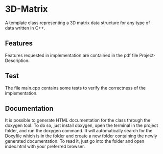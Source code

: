 # 3D-Matrix
A template class representing a 3D matrix data structure for any type of data written in C++. 

## Features
Features requested in implementation are contained in the pdf file Project-Description. 

## Test
The file main.cpp contains some tests to verify the correctness of the implementation.

## Documentation
It is possible to generate HTML documentation for the class through the doxygen tool. To do so, just install doxygen, open the terminal in the project folder, and run the doxygen command. It will automatically search for the Doxyfile which is in the folder and create a new folder containing the newly generated documentation. To read it, just go into the folder and open index.html with your preferred browser.
